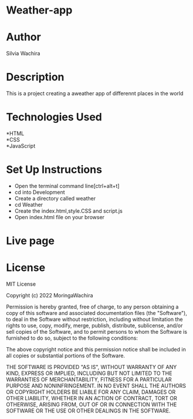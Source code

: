 # Weather-app
# Author
Silvia Wachira
# Description
This is a project creating a aweather app of differennt places in the world
# Technologies Used
*HTML<br>
*CSS<br>
*JavaScript
# Set Up Instructions
* Open the terminal command line[ctrl+alt+t]<br>
* cd into Development
* Create a directory called weather
* cd Weather<br>
* Create the index.html,style.CSS and script.js 
* Open index.html file on your browser
# Live page
# License
MIT License

Copyright (c) 2022 MoringaWachira

Permission is hereby granted, free of charge, to any person obtaining a copy
of this software and associated documentation files (the "Software"), to deal
in the Software without restriction, including without limitation the rights
to use, copy, modify, merge, publish, distribute, sublicense, and/or sell
copies of the Software, and to permit persons to whom the Software is
furnished to do so, subject to the following conditions:

The above copyright notice and this permission notice shall be included in all
copies or substantial portions of the Software.

THE SOFTWARE IS PROVIDED "AS IS", WITHOUT WARRANTY OF ANY KIND, EXPRESS OR
IMPLIED, INCLUDING BUT NOT LIMITED TO THE WARRANTIES OF MERCHANTABILITY,
FITNESS FOR A PARTICULAR PURPOSE AND NONINFRINGEMENT. IN NO EVENT SHALL THE
AUTHORS OR COPYRIGHT HOLDERS BE LIABLE FOR ANY CLAIM, DAMAGES OR OTHER
LIABILITY, WHETHER IN AN ACTION OF CONTRACT, TORT OR OTHERWISE, ARISING FROM,
OUT OF OR IN CONNECTION WITH THE SOFTWARE OR THE USE OR OTHER DEALINGS IN THE
SOFTWARE.
